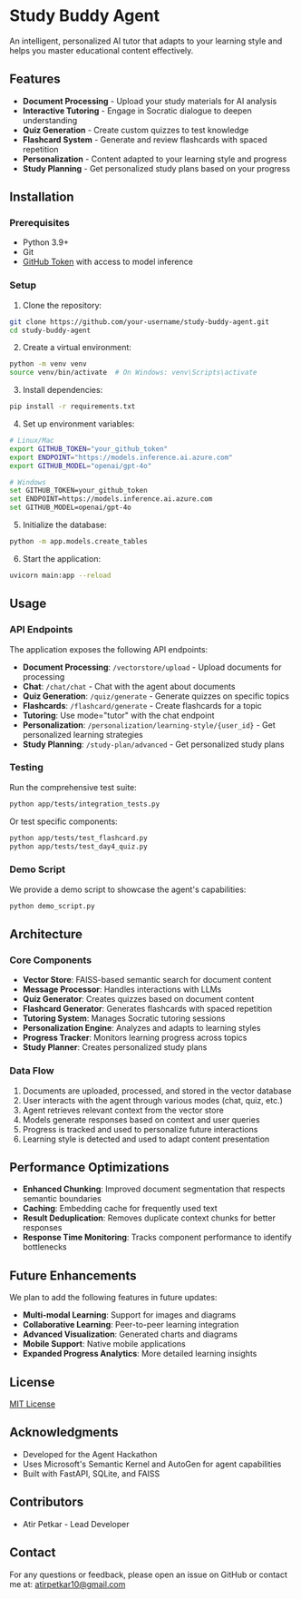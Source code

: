 # Study Buddy Agent

An intelligent, personalized AI tutor that adapts to your learning style and helps you master educational content effectively.

## Features

- **Document Processing** - Upload your study materials for AI analysis
- **Interactive Tutoring** - Engage in Socratic dialogue to deepen understanding
- **Quiz Generation** - Create custom quizzes to test knowledge
- **Flashcard System** - Generate and review flashcards with spaced repetition
- **Personalization** - Content adapted to your learning style and progress
- **Study Planning** - Get personalized study plans based on your progress

## Installation

### Prerequisites

- Python 3.9+
- Git
- [GitHub Token](https://github.com/settings/tokens) with access to model inference

### Setup

1. Clone the repository:

```bash
git clone https://github.com/your-username/study-buddy-agent.git
cd study-buddy-agent
```

2. Create a virtual environment:

```bash
python -m venv venv
source venv/bin/activate  # On Windows: venv\Scripts\activate
```

3. Install dependencies:

```bash
pip install -r requirements.txt
```

4. Set up environment variables:

```bash
# Linux/Mac
export GITHUB_TOKEN="your_github_token"
export ENDPOINT="https://models.inference.ai.azure.com"
export GITHUB_MODEL="openai/gpt-4o"

# Windows
set GITHUB_TOKEN=your_github_token
set ENDPOINT=https://models.inference.ai.azure.com
set GITHUB_MODEL=openai/gpt-4o
```

5. Initialize the database:

```bash
python -m app.models.create_tables
```

6. Start the application:

```bash
uvicorn main:app --reload
```

## Usage

### API Endpoints

The application exposes the following API endpoints:

- **Document Processing**: `/vectorstore/upload` - Upload documents for processing
- **Chat**: `/chat/chat` - Chat with the agent about documents
- **Quiz Generation**: `/quiz/generate` - Generate quizzes on specific topics
- **Flashcards**: `/flashcard/generate` - Create flashcards for a topic
- **Tutoring**: Use mode="tutor" with the chat endpoint
- **Personalization**: `/personalization/learning-style/{user_id}` - Get personalized learning strategies
- **Study Planning**: `/study-plan/advanced` - Get personalized study plans

### Testing

Run the comprehensive test suite:

```bash
python app/tests/integration_tests.py
```

Or test specific components:

```bash
python app/tests/test_flashcard.py
python app/tests/test_day4_quiz.py
```

### Demo Script

We provide a demo script to showcase the agent's capabilities:

```bash
python demo_script.py
```

## Architecture

### Core Components

- **Vector Store**: FAISS-based semantic search for document content
- **Message Processor**: Handles interactions with LLMs
- **Quiz Generator**: Creates quizzes based on document content
- **Flashcard Generator**: Generates flashcards with spaced repetition
- **Tutoring System**: Manages Socratic tutoring sessions
- **Personalization Engine**: Analyzes and adapts to learning styles
- **Progress Tracker**: Monitors learning progress across topics
- **Study Planner**: Creates personalized study plans

### Data Flow

1. Documents are uploaded, processed, and stored in the vector database
2. User interacts with the agent through various modes (chat, quiz, etc.)
3. Agent retrieves relevant context from the vector store
4. Models generate responses based on context and user queries
5. Progress is tracked and used to personalize future interactions
6. Learning style is detected and used to adapt content presentation

## Performance Optimizations

- **Enhanced Chunking**: Improved document segmentation that respects semantic boundaries
- **Caching**: Embedding cache for frequently used text
- **Result Deduplication**: Removes duplicate context chunks for better responses
- **Response Time Monitoring**: Tracks component performance to identify bottlenecks

## Future Enhancements

We plan to add the following features in future updates:

- **Multi-modal Learning**: Support for images and diagrams
- **Collaborative Learning**: Peer-to-peer learning integration
- **Advanced Visualization**: Generated charts and diagrams
- **Mobile Support**: Native mobile applications
- **Expanded Progress Analytics**: More detailed learning insights

## License

[MIT License](LICENSE)

## Acknowledgments

- Developed for the Agent Hackathon
- Uses Microsoft's Semantic Kernel and AutoGen for agent capabilities
- Built with FastAPI, SQLite, and FAISS

## Contributors

- Atir Petkar - Lead Developer


## Contact

For any questions or feedback, please open an issue on GitHub or contact me at: atirpetkar10@gmail.com